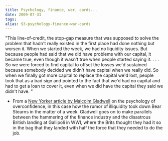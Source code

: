 ```yaml
---
title: Psychology, finance, war, cards...
date: 2009-07-31
tags: 
alias: 93-psychology-finance-war-cards
---
```


"This line-of-credit, the stop-gap measure that was supposed to solve the problem that hadn't really existed in the first place had done nothing but worsen it. When we started the week, we had no liquidity issues. But because people had said that we did have problems with our capital, it became true, even though it wasn't true when people started saying it. . . . So we were forced to find capital to offset the losses we'd sustained because somebody decided we didn't have capital when we really did. So when we finally got more capital to replace the capital we'd lost, people took that as a bad sign and pointed to the fact that we'd had no capital and had to get a loan to cover it, even when we did have the capital they said we didn't have. "

  
- From a [New Yorker article by Malcolm Gladwell](http://www.newyorker.com/reporting/2009/07/27/090727fa_fact_gladwell?currentPage=all) on the psychology of overconfidence, in this case how the rumor of illiquidity took down Bear Stearns in the matter of a week. Gladwell goes on to make parallels between the hammering of the finance industry and the disastrous British landing at Gallipoli in WWI, where the Brits thought they had it so in the bag that they landed with half the force that they needed to do the job. 


